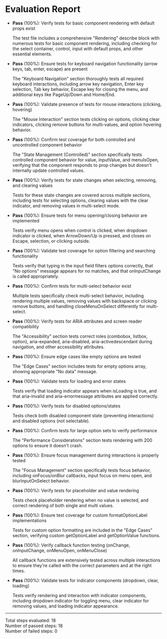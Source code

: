 # Evaluation Report

- **Pass** (100%): Verify tests for basic component rendering with default props exist
  
  The test file includes a comprehensive "Rendering" describe block with numerous tests for basic component rendering, including checking for the select container, control, input with default props, and other essential elements.

- **Pass** (100%): Ensure tests for keyboard navigation functionality (arrow keys, tab, enter, escape) are present
  
  The "Keyboard Navigation" section thoroughly tests all required keyboard interactions, including arrow key navigation, Enter key selection, Tab key behavior, Escape key for closing the menu, and additional keys like PageUp/Down and Home/End.

- **Pass** (100%): Validate presence of tests for mouse interactions (clicking, hovering)
  
  The "Mouse Interaction" section tests clicking on options, clicking clear indicators, clicking remove buttons for multi-values, and option hovering behavior.

- **Pass** (100%): Confirm test coverage for both controlled and uncontrolled component behavior
  
  The "State Management (Controlled)" section specifically tests controlled component behavior for value, inputValue, and menuIsOpen, verifying that the component responds to prop changes but doesn't internally update controlled values.

- **Pass** (100%): Verify tests for state changes when selecting, removing, and clearing values
  
  Tests for these state changes are covered across multiple sections, including tests for selecting options, clearing values with the clear indicator, and removing values in multi-select mode.

- **Pass** (100%): Ensure tests for menu opening/closing behavior are implemented
  
  Tests verify menu opens when control is clicked, when dropdown indicator is clicked, when ArrowDown/Up is pressed, and closes on Escape, selection, or clicking outside.

- **Pass** (100%): Validate test coverage for option filtering and searching functionality
  
  Tests verify that typing in the input field filters options correctly, that "No options" message appears for no matches, and that onInputChange is called appropriately.

- **Pass** (100%): Confirm tests for multi-select behavior exist
  
  Multiple tests specifically check multi-select behavior, including rendering multiple values, removing values with backspace or clicking remove buttons, and handling closeMenuOnSelect differently for multi-select.

- **Pass** (100%): Verify tests for ARIA attributes and screen reader compatibility
  
  The "Accessibility" section tests correct roles (combobox, listbox, option), aria-expanded, aria-disabled, aria-activedescendant during navigation, and other accessibility attributes.

- **Pass** (100%): Ensure edge cases like empty options are tested
  
  The "Edge Cases" section includes tests for empty options array, showing appropriate "No data" message.

- **Pass** (100%): Validate tests for loading and error states
  
  Tests verify that loading indicator appears when isLoading is true, and that aria-invalid and aria-errormessage attributes are applied correctly.

- **Pass** (100%): Verify tests for disabled options/states
  
  Tests check both disabled component state (preventing interactions) and disabled options (not selectable).

- **Pass** (100%): Confirm tests for large option sets to verify performance
  
  The "Performance Considerations" section tests rendering with 200 options to ensure it doesn't crash.

- **Pass** (100%): Ensure focus management during interactions is properly tested
  
  The "Focus Management" section specifically tests focus behavior, including onFocus/onBlur callbacks, input focus on menu open, and blurInputOnSelect behavior.

- **Pass** (100%): Verify tests for placeholder and value rendering
  
  Tests check placeholder rendering when no value is selected, and correct rendering of both single and multi values.

- **Pass** (100%): Ensure test coverage for custom formatOptionLabel implementations
  
  Tests for custom option formatting are included in the "Edge Cases" section, verifying custom getOptionLabel and getOptionValue functions.

- **Pass** (100%): Verify callback function testing (onChange, onInputChange, onMenuOpen, onMenuClose)
  
  All callback functions are extensively tested across multiple interactions to ensure they're called with the correct parameters and at the right times.

- **Pass** (100%): Validate tests for indicator components (dropdown, clear, loading)
  
  Tests verify rendering and interaction with indicator components, including dropdown indicator for toggling menu, clear indicator for removing values, and loading indicator appearance.

---

Total steps evaluated: 18  
Number of passed steps: 18  
Number of failed steps: 0